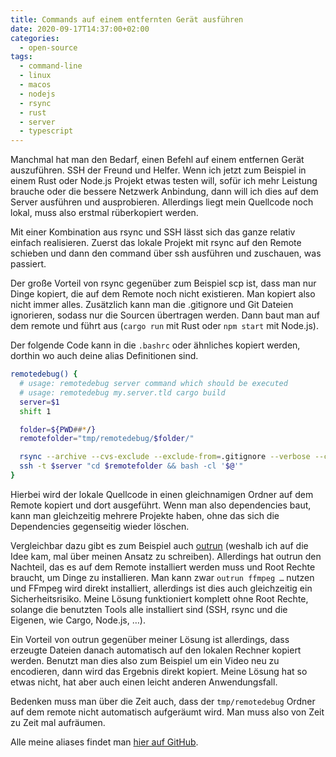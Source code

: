 ```yaml
---
title: Commands auf einem entfernten Gerät ausführen
date: 2020-09-17T14:37:00+02:00
categories:
  - open-source
tags:
  - command-line
  - linux
  - macos
  - nodejs
  - rsync
  - rust
  - server
  - typescript
---
```

Manchmal hat man den Bedarf, einen Befehl auf einem entfernen Gerät auszuführen.
SSH der Freund und Helfer.
Wenn ich jetzt zum Beispiel in einem Rust oder Node.js Projekt etwas testen will, sofür ich mehr Leistung brauche oder die bessere Netzwerk Anbindung, dann will ich dies auf dem Server ausführen und ausprobieren.
Allerdings liegt mein Quellcode noch lokal, muss also erstmal rüberkopiert werden.
<!--more-->

Mit einer Kombination aus rsync und SSH lässt sich das ganze relativ einfach realisieren.
Zuerst das lokale Projekt mit rsync auf den Remote schieben und dann den command über ssh ausführen und zuschauen, was passiert.

Der große Vorteil von rsync gegenüber zum Beispiel scp ist, dass man nur Dinge kopiert, die auf dem Remote noch nicht existieren.
Man kopiert also nicht immer alles.
Zusätzlich kann man die .gitignore und Git Dateien ignorieren, sodass nur die Sourcen übertragen werden.
Dann baut man auf dem remote und führt aus (`cargo run` mit Rust oder `npm start` mit Node.js).

Der folgende Code kann in die `.bashrc` oder ähnliches kopiert werden, dorthin wo auch deine alias Definitionen sind.

```bash
remotedebug() {
  # usage: remotedebug server command which should be executed
  # usage: remotedebug my.server.tld cargo build
  server=$1
  shift 1

  folder=${PWD##*/}
  remotefolder="tmp/remotedebug/$folder/"

  rsync --archive --cvs-exclude --exclude-from=.gitignore --verbose --checksum --rsync-path="mkdir -p $remotefolder && rsync" --delete-delay . $server:$remotefolder
  ssh -t $server "cd $remotefolder && bash -cl '$@'"
}
```

Hierbei wird der lokale Quellcode in einen gleichnamigen Ordner auf dem Remote kopiert und dort ausgeführt.
Wenn man also dependencies baut, kann man gleichzeitig mehrere Projekte haben, ohne das sich die Dependencies gegenseitig wieder löschen.

Vergleichbar dazu gibt es zum Beispiel auch [outrun](https://github.com/Overv/outrun) (weshalb ich auf die Idee kam, mal über meinen Ansatz zu schreiben).
Allerdings hat outrun den Nachteil, das es auf dem Remote installiert werden muss und Root Rechte braucht, um Dinge zu installieren.
Man kann zwar `outrun ffmpeg …` nutzen und FFmpeg wird direkt installiert, allerdings ist dies auch gleichzeitig ein Sicherheitsrisiko.
Meine Lösung funktioniert komplett ohne Root Rechte, solange die benutzten Tools alle installiert sind (SSH, rsync und die Eigenen, wie Cargo, Node.js, …).

Ein Vorteil von outrun gegenüber meiner Lösung ist allerdings, dass erzeugte Dateien danach automatisch auf den lokalen Rechner kopiert werden.
Benutzt man dies also zum Beispiel um ein Video neu zu encodieren, dann wird das Ergebnis direkt kopiert.
Meine Lösung hat so etwas nicht, hat aber auch einen leicht anderen Anwendungsfall.

Bedenken muss man über die Zeit auch, dass der `tmp/remotedebug` Ordner auf dem remote nicht automatisch aufgeräumt wird.
Man muss also von Zeit zu Zeit mal aufräumen.

Alle meine aliases findet man [hier auf GitHub](https://github.com/EdJoPaTo/LinuxScripts/blob/master/Applications/zsh/aliases.zsh).
